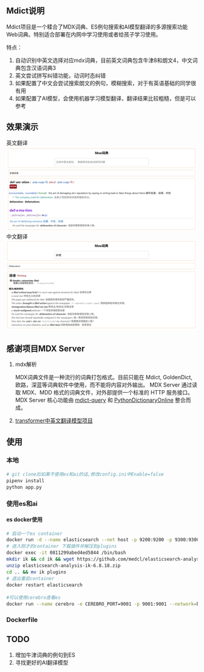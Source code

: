 ## Mdict说明
Mdict项目是一个糅合了MDX词典、ES例句搜索和AI模型翻译的多源搜索功能Web词典。特别适合部署在内网中学习使用或者给孩子学习使用。

特点：

1. 自动识别中英文选择对应mdx词典，目前英文词典包含牛津8和朗文4，中文词典包含汉语词典3
2. 英文尝试拼写纠错功能，动词时态纠错
3. 如果配置了中文会尝试搜索朗文的例句，模糊搜索，对于有英语基础的同学很有用
4. 如果配置了AI模型，会使用机器学习模型翻译，翻译结果比较粗糙，但是可以参考

## 效果演示

英文翻译
![英文翻译](examples/en_example.png)
中文翻译
![中文翻译](examples/zh_example.png)

## 感谢项目MDX Server 
1. mdx解析

    MDX词典文件是一种流行的词典打包格式。目前只能在 Mdict, GoldenDict, 欧路，深蓝等词典软件中使用，而不能将内容对外输出。
    MDX Server 通过读取 MDX、MDD 格式的词典文件，对外部提供一个标准的 HTTP 服务接口。
    MDX Server 核心功能由 [mdict-query](https://github.com/mmjang/mdict-query) 和 [PythonDictionaryOnline](https://github.com/amazon200code/PythonDictionaryOnline) 整合而成。

2. [transformer中英文翻译模型项目](https://huggingface.co/Helsinki-NLP)

## 使用
### 本地
```bash
# git clone后如果不使用es和ai的话,修改config.ini中Enable=false
pipenv install
python app.py
```
### 使用es和ai
#### es docker使用
```bash
# 启动一个es container
docker run -d --name elasticsearch --net host -p 9200:9200 -p 9300:9300 -e "discovery.type=single-node" elasticsearch:6.8.18
# 进入刚才的container 下载插件并解压到plugins
docker exec -it 0811299abed4ed5844 /bin/bash
mkdir ik && cd ik && wget https://github.com/medcl/elasticsearch-analysis-ik/releases/download/v6.8.18/elasticsearch-analysis-ik-6.8.18.zip
unzip elasticsearch-analysis-ik-6.8.18.zip
cd .. && mv ik plugins
# 退出重启container
docker restart elasticsearch

#可以使用cerebro查看es
docker run --name cerebro -e CEREBRO_PORT=9001 -p 9001:9001 --network=host lmenezes/cerebro
```

### Dockerfile


## TODO
1. 增加牛津词典的例句到ES
2. 寻找更好的AI翻译模型